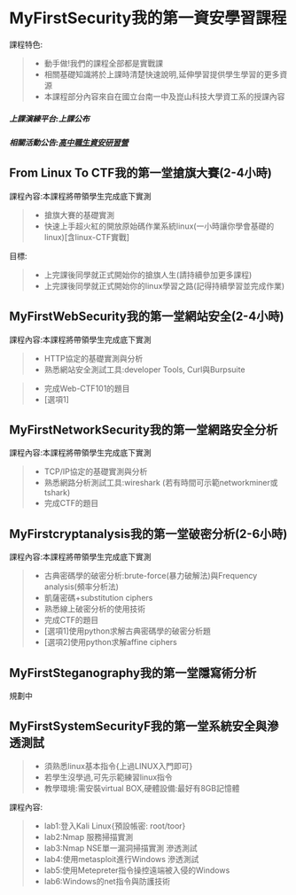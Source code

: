 # MyFirstSecurity我的第一資安學習課程

課程特色:
>* 動手做!我們的課程全部都是實戰課
>* 相關基礎知識將於上課時清楚快速說明,延伸學習提供學生學習的更多資源
>* 本課程部分內容來自在國立台南一中及崑山科技大學資工系的授課內容


##### 上課演練平台:上課公布

##### 相關活動公告:[高中職生資安研習營](https://zh-tw.facebook.com/%E9%AB%98%E4%B8%AD%E8%81%B7%E7%94%9F%E8%B3%87%E5%AE%89%E7%A0%94%E7%BF%92%E7%87%9F-455550404836569/)

## From Linux To CTF我的第一堂搶旗大賽(2-4小時)

課程內容:本課程將帶領學生完成底下實測
>* 搶旗大賽的基礎實測
>* 快速上手超火紅的開放原始碼作業系統linux(一小時讓你學會基礎的linux)[含linux-CTF實戰]

目標:
>* 上完課後同學就正式開始你的搶旗人生(請持續參加更多課程)
>* 上完課後同學就正式開始你的linux學習之路(記得持續學習並完成作業)

## MyFirstWebSecurity我的第一堂網站安全(2-4小時)

課程內容:本課程將帶領學生完成底下實測
>* HTTP協定的基礎實測與分析
>* 熟悉網站安全測試工具:developer Tools, Curl與Burpsuite

>* 完成Web-CTF101的題目
>* [選項1]

## MyFirstNetworkSecurity我的第一堂網路安全分析


課程內容:本課程將帶領學生完成底下實測
>* TCP/IP協定的基礎實測與分析
>* 熟悉網路分析測試工具:wireshark
  (若有時間可示範networkminer或tshark)
>* 完成CTF的題目

## MyFirstcryptanalysis我的第一堂破密分析(2-6小時)

課程內容:本課程將帶領學生完成底下實測
>* 古典密碼學的破密分析:brute-force(暴力破解法)與Frequency analysis(頻率分析法)
>* 凱薩密碼+substitution ciphers 
>* 熟悉線上破密分析的使用技術
>* 完成CTF的題目
>* [選項1]使用python求解古典密碼學的破密分析題
>* [選項2]使用python求解affine ciphers

## MyFirstSteganography我的第一堂隱寫術分析

規劃中

## MyFirstSystemSecurityF我的第一堂系統安全與滲透測試

>* 須熟悉linux基本指令{上過LINUX入門即可}
>* 若學生沒學過,可先示範練習linux指令
>* 教學環境:需安裝virtual BOX,硬體設備:最好有8GB記憶體

課程內容:
>*  lab1:登入Kali Linux{預設帳密: root/toor}
>* lab2:Nmap 服務掃描實測
>* lab3:Nmap NSE單一漏洞掃描實測
滲透測試
>* lab4:使用metasploit進行Windows 滲透測試
>* lab5:使用Metepreter指令操控遠端被入侵的Windows 
>* lab6:Windows的net指令與防護技術

